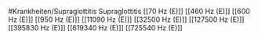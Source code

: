 #Krankheiten/Supraglottitis
Supraglottitis
[[70 Hz (E)]]
[[460 Hz (E)]]
[[600 Hz (E)]]
[[950 Hz (E)]]
[[11090 Hz (E)]]
[[32500 Hz (E)]]
[[127500 Hz (E)]]
[[395830 Hz (E)]]
[[619340 Hz (E)]]
[[725540 Hz (E)]]